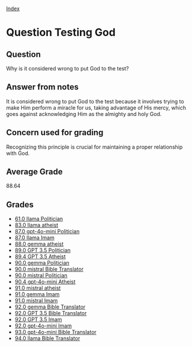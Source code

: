 
[Index](../../index.md)
# Question Testing God
## Question
Why is it considered wrong to put God to the test?

## Answer from notes
It is considered wrong to put God to the test because it involves trying to make Him perform a miracle for us, taking advantage of His mercy, which goes against acknowledging Him as the almighty and holy God.

## Concern used for grading
Recognizing this principle is crucial for maintaining a proper relationship with God.

## Average Grade
88.64

## Grades
 * [61.0 llama Politician](../answers/llama_Politician/Testing_God.md)
 * [83.0 llama atheist](../answers/llama_atheist/Testing_God.md)
 * [87.0 gpt-4o-mini Politician](../answers/gpt-4o-mini_Politician/Testing_God.md)
 * [87.0 llama Imam](../answers/llama_Imam/Testing_God.md)
 * [88.0 gemma atheist](../answers/gemma_atheist/Testing_God.md)
 * [89.0 GPT 3.5 Politician](../answers/GPT_3.5_Politician/Testing_God.md)
 * [89.4 GPT 3.5 Atheist](../answers/GPT_3.5_Atheist/Testing_God.md)
 * [90.0 gemma Politician](../answers/gemma_Politician/Testing_God.md)
 * [90.0 mistral Bible Translator](../answers/mistral_Bible_Translator/Testing_God.md)
 * [90.0 mistral Politician](../answers/mistral_Politician/Testing_God.md)
 * [90.4 gpt-4o-mini Atheist](../answers/gpt-4o-mini_Atheist/Testing_God.md)
 * [91.0 mistral atheist](../answers/mistral_atheist/Testing_God.md)
 * [91.0 gemma Imam](../answers/gemma_Imam/Testing_God.md)
 * [91.0 mistral Imam](../answers/mistral_Imam/Testing_God.md)
 * [92.0 gemma Bible Translator](../answers/gemma_Bible_Translator/Testing_God.md)
 * [92.0 GPT 3.5 Bible Translator](../answers/GPT_3.5_Bible_Translator/Testing_God.md)
 * [92.0 GPT 3.5 Imam](../answers/GPT_3.5_Imam/Testing_God.md)
 * [92.0 gpt-4o-mini Imam](../answers/gpt-4o-mini_Imam/Testing_God.md)
 * [93.0 gpt-4o-mini Bible Translator](../answers/gpt-4o-mini_Bible_Translator/Testing_God.md)
 * [94.0 llama Bible Translator](../answers/llama_Bible_Translator/Testing_God.md)
